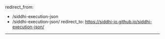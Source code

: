 redirect_from:
  - /siddhi-execution-json
  - /siddhi-execution-json/
redirect_to: https://siddhi-io.github.io/siddhi-execution-json/
---
